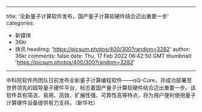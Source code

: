 
---
title: '全新量子计算软件发布，国产量子计算软硬件结合迈出重要一步'
categories: 
 - 新媒体
 - 36kr
 - 快讯
headimg: 'https://picsum.photos/400/300?random=3282'
author: 36kr
comments: false
date: Thu, 17 Feb 2022 06:42:50 GMT
thumbnail: 'https://picsum.photos/400/300?random=3282'
---

<div>   
中科院软件所团队日前发布全新量子计算编程软件——isQ-Core，并成功部署至世界领先的超导量子硬件平台，标志着国产量子计算软硬件结合迈出重要一步。该软件具有简洁、易用、高效、扩展性强、可靠性高等特点，将为用户便利使用量子计算硬件设备提供有力支持。（新华社）  
</div>
            